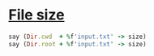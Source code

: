 [1]: http://rosettacode.org/wiki/File_size

# [File size][1]

```ruby
say (Dir.cwd  + %f'input.txt' -> size)
say (Dir.root + %f'input.txt' -> size)
```
